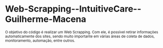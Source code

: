 # Web-Scrapping--IntuitiveCare--Guilherme-Macena 
<small>  O objetivo do código é realizar um Web Scrapping. Com ele, é possível retirar informações automaticamente dos sites, sendo muito importante em várias áreas de coleta de dados, monitoramento, automação, entre outros. <small>
